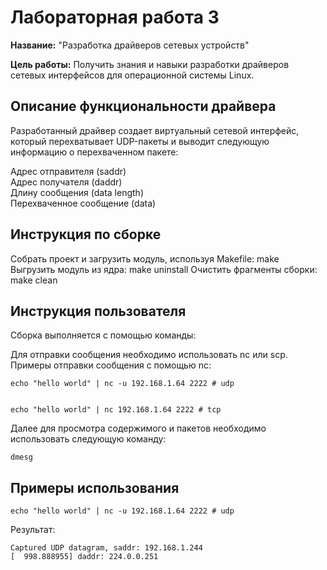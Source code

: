 # Лабораторная работа 3

**Название:** "Разработка драйверов сетевых устройств"

**Цель работы:** Получить знания и навыки разработки драйверов сетевых интерфейсов для операционной системы Linux.

## Описание функциональности драйвера

Разработанный драйвер создает виртуальный сетевой интерфейс, который перехватывает UDP-пакеты и выводит следующую информацию о перехваченном пакете:

Адрес отправителя (saddr)  
Адрес получателя (daddr)  
Длину сообщения (data length)  
Перехваченное сообщение (data)  

## Инструкция по сборке

Собрать проект и загрузить модуль, используя Makefile: make  
Выгрузить модуль из ядра: make uninstall
Очистить фрагменты сборки: make clean
## Инструкция пользователя

Сборка выполняется с помощью команды:  

Для отправки сообщения необходимо использовать nc или scp. Примеры отправки сообщения с помощью nc:
```shell
echo "hello world" | nc -u 192.168.1.64 2222 # udp


echo "hello world" | nc 192.168.1.64 2222 # tcp
```
Далее для просмотра содержимого и пакетов необходимо использовать следующую команду:
```shell
dmesg
```

## Примеры использования

```shell
echo "hello world" | nc -u 192.168.1.64 2222 # udp
```
Результат:
```shell
Captured UDP datagram, saddr: 192.168.1.244
[  998.888955] daddr: 224.0.0.251
```
